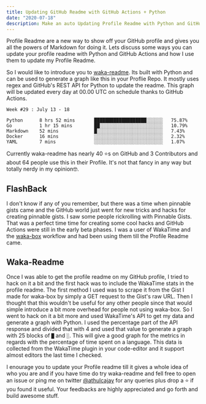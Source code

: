 ```yaml
---
title: Updating GitHub Readme with GitHub Actions + Python
date: "2020-07-18"
description: Make an auto Updating Profile Readme with Python and GitHub Actions
---
```


Profile Readme are a new way to show off your GitHub profile and gives you all the powers of Markdown for doing it. Lets discuss some ways you can update your profile readme with Python and GitHub Actions and how I use them to update my Profile Readme.

So I would like to introduce you to [waka-readme](https://github.com/athul/waka-readme). Its built with Python and can be used to generate a graph like this in your Proflie Repo. It mostly uses regex and GitHub's REST API for Python to update the readme. This graph will be updated every day at 00.00 UTC on schedule thanks to GitHub Actions.

```text
Week #29 : July 13 - 18

Python      8 hrs 52 mins       ███████████████████░░░░░░   75.87% 
Go          1 hr 15 mins        ██░░░░░░░░░░░░░░░░░░░░░░░   10.79% 
Markdown    52 mins             █░░░░░░░░░░░░░░░░░░░░░░░░   7.43% 
Docker      16 mins             ░░░░░░░░░░░░░░░░░░░░░░░░░   2.32% 
YAML        7 mins              ░░░░░░░░░░░░░░░░░░░░░░░░░   1.07%
```

Currently waka-readme has nearly 40 ⭐️s on GitHub and 3 Contributors and about 64 people use this in their Profile. It's not that fancy in any way but totally nerdy in my opinion🤓.

## FlashBack

I don't know if any of you remember, but there was a time when pinnable gists came and the GitHub world just went for new tricks and hacks for creating pinnable gists. I saw some people rickrolling with Pinnable Gists. That was a perfect time time for creating some cool hacks and GitHub Actions were still in the early beta phases. I was a user of WakaTime and the [waka-box](https://github.com/matchai/waka-box) workflow and had been using them till the Profile Readme came.

## Waka-Readme

Once I was able to get the profile readme on my GitHub profile, I tried to hack on it a bit and the first hack was to include the WakaTime stats in the profile readme. The first method I used was to scrape it from the Gist I made for waka-box by simply a GET request to the Gist's raw URL. Then I thought that this wouldn't be useful for any other people since that would simple introduce a bit more overhead for people not using waka-box. So I went to hack on it a bit more and used WakaTime's API to get my data and generate a graph with Python. I used the percentage part of the API response and divided that with 4 and used that value to generate a graph with 25 blocks of `█` and `░`. This will give a good graph for the metrics in regards with the percentage of time spent on a language. This data is collected from the WakaTime plugin in your code-editor and it support almost editors the last time I checked.

I enourage you to update your Profile readme till it gives a whole idea of who you are and if you have time do try waka-readme and fell free to open an issue or ping me on twitter [@athulcajay](https://twitter.com/athulcajay) for any queries plus drop a ⭐️ if you found it useful. Your feedbacks are highly appreciated and go forth and build awesome stuff.
